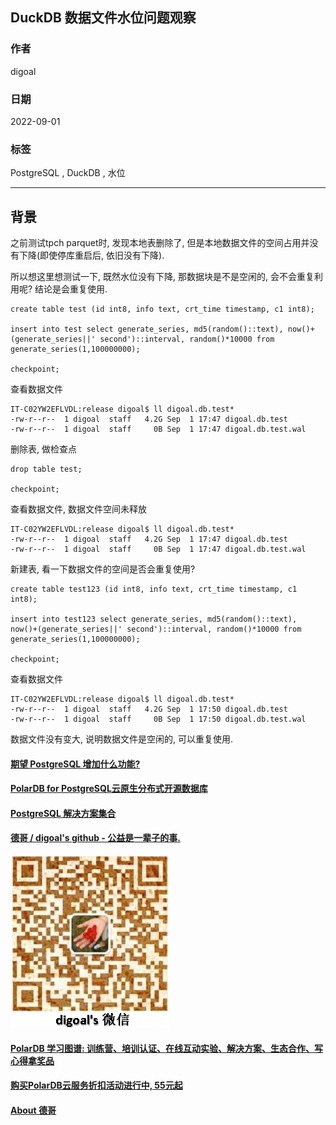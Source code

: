 ## DuckDB 数据文件水位问题观察  
          
### 作者          
digoal          
          
### 日期          
2022-09-01          
          
### 标签          
PostgreSQL , DuckDB , 水位    
          
----          
          
## 背景          
  
之前测试tpch parquet时, 发现本地表删除了, 但是本地数据文件的空间占用并没有下降(即使停库重启后, 依旧没有下降).    
  
所以想这里想测试一下, 既然水位没有下降, 那数据块是不是空闲的, 会不会重复利用呢?  结论是会重复使用.    
  
```  
create table test (id int8, info text, crt_time timestamp, c1 int8);    
    
insert into test select generate_series, md5(random()::text), now()+(generate_series||' second')::interval, random()*10000 from generate_series(1,100000000);    
  
checkpoint;  
```  
  
查看数据文件  
  
```  
IT-C02YW2EFLVDL:release digoal$ ll digoal.db.test*  
-rw-r--r--  1 digoal  staff   4.2G Sep  1 17:47 digoal.db.test  
-rw-r--r--  1 digoal  staff     0B Sep  1 17:47 digoal.db.test.wal  
```  
  
删除表, 做检查点  
  
```  
drop table test;  
  
checkpoint;  
```  
  
查看数据文件, 数据文件空间未释放  
  
```  
IT-C02YW2EFLVDL:release digoal$ ll digoal.db.test*  
-rw-r--r--  1 digoal  staff   4.2G Sep  1 17:47 digoal.db.test  
-rw-r--r--  1 digoal  staff     0B Sep  1 17:47 digoal.db.test.wal  
```  
  
新建表, 看一下数据文件的空间是否会重复使用?  
  
```  
create table test123 (id int8, info text, crt_time timestamp, c1 int8);    
    
insert into test123 select generate_series, md5(random()::text), now()+(generate_series||' second')::interval, random()*10000 from generate_series(1,100000000);    
  
checkpoint;  
```  
  
查看数据文件  
  
```  
IT-C02YW2EFLVDL:release digoal$ ll digoal.db.test*  
-rw-r--r--  1 digoal  staff   4.2G Sep  1 17:50 digoal.db.test  
-rw-r--r--  1 digoal  staff     0B Sep  1 17:50 digoal.db.test.wal  
```  
  
数据文件没有变大, 说明数据文件是空闲的, 可以重复使用.   
  
  
  
#### [期望 PostgreSQL 增加什么功能?](https://github.com/digoal/blog/issues/76 "269ac3d1c492e938c0191101c7238216")
  
  
#### [PolarDB for PostgreSQL云原生分布式开源数据库](https://github.com/ApsaraDB/PolarDB-for-PostgreSQL "57258f76c37864c6e6d23383d05714ea")
  
  
#### [PostgreSQL 解决方案集合](https://yq.aliyun.com/topic/118 "40cff096e9ed7122c512b35d8561d9c8")
  
  
#### [德哥 / digoal's github - 公益是一辈子的事.](https://github.com/digoal/blog/blob/master/README.md "22709685feb7cab07d30f30387f0a9ae")
  
  
![digoal's wechat](../pic/digoal_weixin.jpg "f7ad92eeba24523fd47a6e1a0e691b59")
  
  
#### [PolarDB 学习图谱: 训练营、培训认证、在线互动实验、解决方案、生态合作、写心得拿奖品](https://www.aliyun.com/database/openpolardb/activity "8642f60e04ed0c814bf9cb9677976bd4")
  
  
#### [购买PolarDB云服务折扣活动进行中, 55元起](https://www.aliyun.com/activity/new/polardb-yunparter?userCode=bsb3t4al "e0495c413bedacabb75ff1e880be465a")
  
  
#### [About 德哥](https://github.com/digoal/blog/blob/master/me/readme.md "a37735981e7704886ffd590565582dd0")
  
